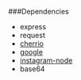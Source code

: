 ###Dependencies
- express 
- request 
- [cherrio](https://www.npmjs.com/package/cherrio)
- [google](https://www.npmjs.com/package/google)
- [instagram-node](https://www.npmjs.com/package/instagram-node)
- base64
